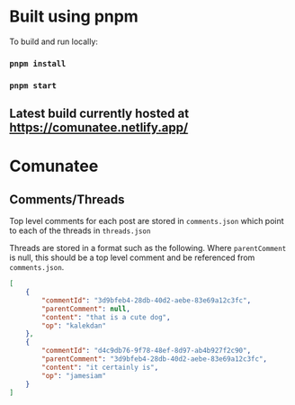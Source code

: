 # Built using pnpm

To build and run locally:

### `pnpm install`

### `pnpm start`

## Latest build currently hosted at https://comunatee.netlify.app/

# Comunatee

## Comments/Threads
Top level comments for each post are stored in `comments.json` which point to each of the threads in `threads.json`

Threads are stored in a format such as the following. Where `parentComment` is null, this should be a top level comment and be referenced from `comments.json`.
``` JSON
[
    {
        "commentId": "3d9bfeb4-28db-40d2-aebe-83e69a12c3fc",
        "parentComment": null,
        "content": "that is a cute dog",
        "op": "kalekdan"
    },
    {
        "commentId": "d4c9db76-9f78-48ef-8d97-ab4b927f2c90",
        "parentComment": "3d9bfeb4-28db-40d2-aebe-83e69a12c3fc",
        "content": "it certainly is",
        "op": "jamesiam"
    }
]
```
